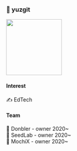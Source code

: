 ### 🍊 yuzgit
<img width='150px' src='https://user-images.githubusercontent.com/39664888/98546064-bda6b980-22d9-11eb-98e7-46cdc624c80b.png' />

#### Interest
✍️ EdTech
#### Team
🍑 Donbler - owner 2020~  
💊 SeedLab - owner 2020~  
👀 MochiX - owner 2020~  
